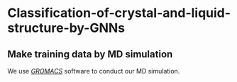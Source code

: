 # Classification-of-crystal-and-liquid-structure-by-GNNs

## Make training data by MD simulation
We use *[GROMACS](https://manual.gromacs.org/current/index.html)* software to conduct our MD simulation.

